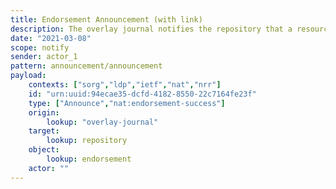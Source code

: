 ```yaml
---
title: Endorsement Announcement (with link)
description: The overlay journal notifies the repository that a resource has been endorsed, and provides a link to evidence of that endorsement.
date: "2021-03-08"
scope: notify
sender: actor_1
pattern: announcement/announcement
payload:
    contexts: ["sorg","ldp","ietf","nat","nrr"]
    id: "urn:uuid:94ecae35-dcfd-4182-8550-22c7164fe23f"
    type: ["Announce","nat:endorsement-success"]
    origin:
        lookup: "overlay-journal"
    target:
        lookup: repository
    object:
        lookup: endorsement
    actor: ""
---
```


